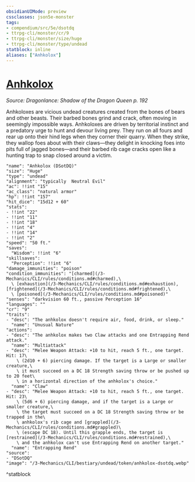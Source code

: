 ```yaml
---
obsidianUIMode: preview
cssclasses: json5e-monster
tags:
- compendium/src/5e/dsotdq
- ttrpg-cli/monster/cr/9
- ttrpg-cli/monster/size/huge
- ttrpg-cli/monster/type/undead
statblock: inline
aliases: ["Anhkolox"]
---
```

# [Anhkolox](3-Mechanics\CLI\bestiary\undead/anhkolox-dsotdq.md)
*Source: Dragonlance: Shadow of the Dragon Queen p. 192*  

Anhkoloxes are vicious undead creatures created from the bones of bears and other beasts. Their barbed bones grind and crack, often moving in seemingly impossible ways. Anhkoloxes are driven by territorial instinct and a predatory urge to hunt and devour living prey. They run on all fours and rear up onto their hind legs when they corner their quarry. When they strike, they wallop foes about with their claws—they delight in knocking foes into pits full of jagged bones—and their barbed rib cage cracks open like a hunting trap to snap closed around a victim.

```statblock
"name": "Anhkolox (DSotDQ)"
"size": "Huge"
"type": "undead"
"alignment": "typically  Neutral Evil"
"ac": !!int "15"
"ac_class": "natural armor"
"hp": !!int "157"
"hit_dice": "15d12 + 60"
"stats":
- !!int "22"
- !!int "11"
- !!int "18"
- !!int "4"
- !!int "14"
- !!int "2"
"speed": "50 ft."
"saves":
  "Wisdom": !!int "6"
"skillsaves":
  "Perception": !!int "6"
"damage_immunities": "poison"
"condition_immunities": "[charmed](/3-Mechanics/CLI/rules/conditions.md#charmed),\
  \ [exhaustion](/3-Mechanics/CLI/rules/conditions.md#exhaustion), [frightened](/3-Mechanics/CLI/rules/conditions.md#frightened),\
  \ [poisoned](/3-Mechanics/CLI/rules/conditions.md#poisoned)"
"senses": "darkvision 60 ft., passive Perception 16"
"languages": ""
"cr": "9"
"traits":
- "desc": "The anhkolox doesn't require air, food, drink, or sleep."
  "name": "Unusual Nature"
"actions":
- "desc": "The anhkolox makes two Claw attacks and one Entrapping Rend attack."
  "name": "Multiattack"
- "desc": "Melee Weapon Attack: +10 to hit, reach 5 ft., one target. Hit: 17\
    \ (2d10 + 6) piercing damage. If the target is a Large or smaller creature,\
    \ it must succeed on a DC 18 Strength saving throw or be pushed up to 20 feet\
    \ in a horizontal direction of the anhkolox's choice."
  "name": "Claw"
- "desc": "Melee Weapon Attack: +10 to hit, reach 5 ft., one target. Hit: 23\
    \ (5d6 + 6) piercing damage, and if the target is a Large or smaller creature,\
    \ the target must succeed on a DC 18 Strength saving throw or be trapped in the\
    \ anhkolox's rib cage and [grappled](/3-Mechanics/CLI/rules/conditions.md#grappled)\
    \ (escape DC 18). Until this grapple ends, the target is [restrained](/3-Mechanics/CLI/rules/conditions.md#restrained),\
    \ and the anhkolox can't use Entrapping Rend on another target."
  "name": "Entrapping Rend"
"source":
- "DSotDQ"
"image": "/3-Mechanics/CLI/bestiary/undead/token/anhkolox-dsotdq.webp"
```
^statblock